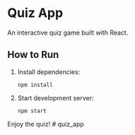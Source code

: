 # Quiz App

An interactive quiz game built with React.

## How to Run

1. Install dependencies:
   ```
   npm install
   ```

2. Start development server:
   ```
   npm start
   ```

Enjoy the quiz!
#   q u i z _ a p p  
 